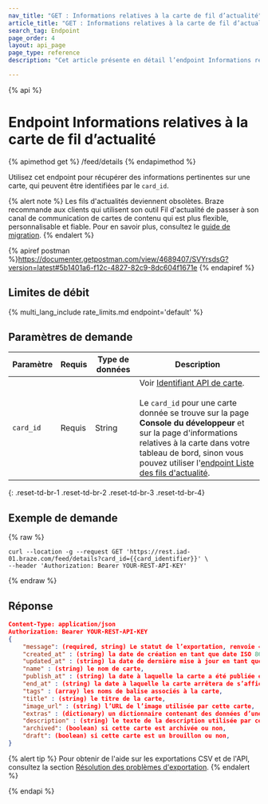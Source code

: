 ```yaml
---
nav_title: "GET : Informations relatives à la carte de fil d’actualité"
article_title: "GET : Informations relatives à la carte de fil d’actualité"
search_tag: Endpoint
page_order: 4
layout: api_page
page_type: reference
description: "Cet article présente en détail l’endpoint Informations relatives à la carte de fil d’actualité."

---
```

{% api %}
# Endpoint Informations relatives à la carte de fil d’actualité
{% apimethod get %}
/feed/details
{% endapimethod %}

Utilisez cet endpoint pour récupérer des informations pertinentes sur une carte, qui peuvent être identifiées par le `card_id`.

{% alert note %}
Les fils d'actualités deviennent obsolètes. Braze recommande aux clients qui utilisent son outil Fil d'actualité de passer à son canal de communication de cartes de contenu qui est plus flexible, personnalisable et fiable. Pour en savoir plus, consultez le [guide de migration]({{site.baseurl}}/user_guide/message_building_by_channel/content_cards/migrating_from_news_feed/).
{% endalert %}

{% apiref postman %}https://documenter.getpostman.com/view/4689407/SVYrsdsG?version=latest#5b1401a6-f12c-4827-82c9-8dc604f1671e {% endapiref %}

## Limites de débit

{% multi_lang_include rate_limits.md endpoint='default' %}

## Paramètres de demande

| Paramètre | Requis | Type de données | Description            |
| --------- | -------- | --------- | ---------------------- |
| `card_id` | Requis | String | Voir [Identifiant API de carte]({{site.baseurl}}/api/identifier_types/). <br><br> Le `card_id` pour une carte donnée se trouve sur la page **Console du développeur** et sur la page d'informations relatives à la carte dans votre tableau de bord, sinon vous pouvez utiliser l'[endpoint Liste des fils d'actualité]({{site.baseurl}}/api/endpoints/export/news_feed/get_news_feed_cards/).|
{: .reset-td-br-1 .reset-td-br-2 .reset-td-br-3  .reset-td-br-4}

## Exemple de demande
{% raw %}
```
curl --location -g --request GET 'https://rest.iad-01.braze.com/feed/details?card_id={{card_identifier}}' \
--header 'Authorization: Bearer YOUR-REST-API-KEY'
```
{% endraw %}

## Réponse

```json
Content-Type: application/json
Authorization: Bearer YOUR-REST-API-KEY
{
    "message": (required, string) Le statut de l’exportation, renvoie « réussite » lorsqu’elle s’achève sans erreur,
    "created_at" : (string) la date de création en tant que date ISO 8601,
    "updated_at" : (string) la date de dernière mise à jour en tant que date ISO 8601,
    "name" : (string) le nom de carte,
    "publish_at" : (string) la date à laquelle la carte a été publiée en tant que date ISO 8601,
    "end_at" : (string) la date à laquelle la carte arrêtera de s’afficher pour les utilisateurs en tant que date ISO 8601,
    "tags" : (array) les noms de balise associés à la carte,
    "title" : (string) le titre de la carte,
    "image_url" : (string) l’URL de l’image utilisée par cette carte,
    "extras" : (dictionary) un dictionnaire contenant des données d’une paire clé-valeur jointe à cette carte,
    "description" : (string) le texte de la description utilisée par cette carte,
    "archived": (boolean) si cette carte est archivée ou non,
    "draft": (boolean) si cette carte est un brouillon ou non,
}
```

{% alert tip %}
Pour obtenir de l'aide sur les exportations CSV et de l'API, consultez la section [Résolution des problèmes d'exportation]({{site.baseurl}}/user_guide/data_and_analytics/export_braze_data/export_troubleshooting/).
{% endalert %}

{% endapi %}
